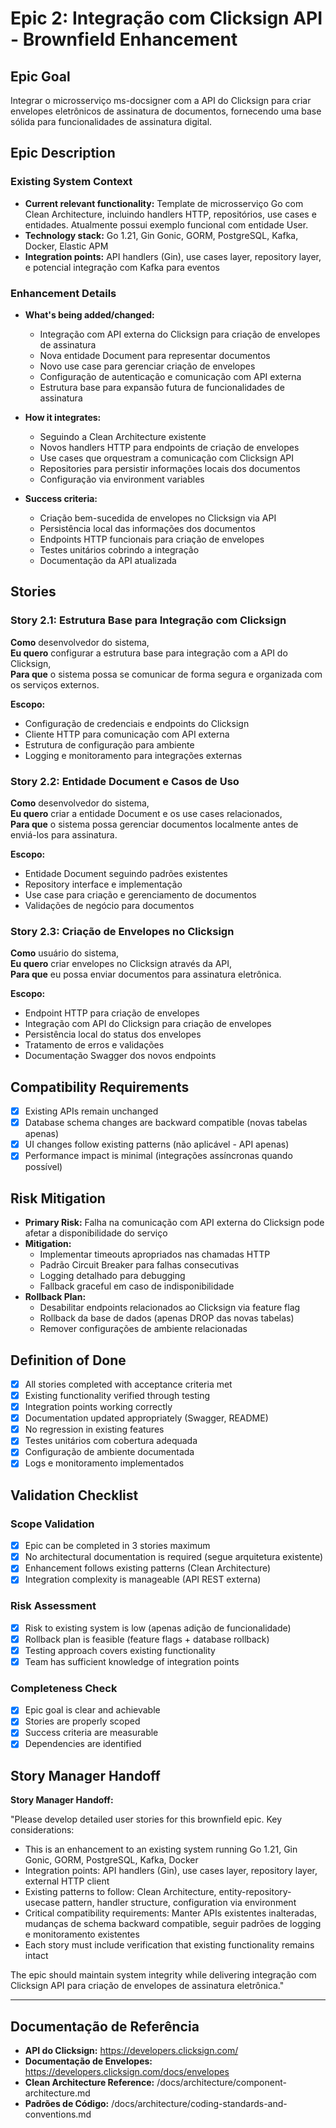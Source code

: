 # Epic 2: Integração com Clicksign API - Brownfield Enhancement

## Epic Goal

Integrar o microsserviço ms-docsigner com a API do Clicksign para criar envelopes eletrônicos de assinatura de documentos, fornecendo uma base sólida para funcionalidades de assinatura digital.

## Epic Description

### Existing System Context

- **Current relevant functionality:** Template de microsserviço Go com Clean Architecture, incluindo handlers HTTP, repositórios, use cases e entidades. Atualmente possui exemplo funcional com entidade User.
- **Technology stack:** Go 1.21, Gin Gonic, GORM, PostgreSQL, Kafka, Docker, Elastic APM
- **Integration points:** API handlers (Gin), use cases layer, repository layer, e potencial integração com Kafka para eventos

### Enhancement Details

- **What's being added/changed:** 
  - Integração com API externa do Clicksign para criação de envelopes de assinatura
  - Nova entidade Document para representar documentos
  - Novo use case para gerenciar criação de envelopes
  - Configuração de autenticação e comunicação com API externa
  - Estrutura base para expansão futura de funcionalidades de assinatura

- **How it integrates:** 
  - Seguindo a Clean Architecture existente
  - Novos handlers HTTP para endpoints de criação de envelopes
  - Use cases que orquestram a comunicação com Clicksign API
  - Repositories para persistir informações locais dos documentos
  - Configuração via environment variables

- **Success criteria:** 
  - Criação bem-sucedida de envelopes no Clicksign via API
  - Persistência local das informações dos documentos
  - Endpoints HTTP funcionais para criação de envelopes
  - Testes unitários cobrindo a integração
  - Documentação da API atualizada

## Stories

### Story 2.1: Estrutura Base para Integração com Clicksign

**Como** desenvolvedor do sistema,  
**Eu quero** configurar a estrutura base para integração com a API do Clicksign,  
**Para que** o sistema possa se comunicar de forma segura e organizada com os serviços externos.

**Escopo:**
- Configuração de credenciais e endpoints do Clicksign
- Cliente HTTP para comunicação com API externa
- Estrutura de configuração para ambiente
- Logging e monitoramento para integrações externas

### Story 2.2: Entidade Document e Casos de Uso

**Como** desenvolvedor do sistema,  
**Eu quero** criar a entidade Document e os use cases relacionados,  
**Para que** o sistema possa gerenciar documentos localmente antes de enviá-los para assinatura.

**Escopo:**
- Entidade Document seguindo padrões existentes
- Repository interface e implementação
- Use case para criação e gerenciamento de documentos
- Validações de negócio para documentos

### Story 2.3: Criação de Envelopes no Clicksign

**Como** usuário do sistema,  
**Eu quero** criar envelopes no Clicksign através da API,  
**Para que** eu possa enviar documentos para assinatura eletrônica.

**Escopo:**
- Endpoint HTTP para criação de envelopes
- Integração com API do Clicksign para criação de envelopes
- Persistência local do status dos envelopes
- Tratamento de erros e validações
- Documentação Swagger dos novos endpoints

## Compatibility Requirements

- [x] Existing APIs remain unchanged
- [x] Database schema changes are backward compatible (novas tabelas apenas)
- [x] UI changes follow existing patterns (não aplicável - API apenas)
- [x] Performance impact is minimal (integrações assíncronas quando possível)

## Risk Mitigation

- **Primary Risk:** Falha na comunicação com API externa do Clicksign pode afetar a disponibilidade do serviço
- **Mitigation:** 
  - Implementar timeouts apropriados nas chamadas HTTP
  - Padrão Circuit Breaker para falhas consecutivas
  - Logging detalhado para debugging
  - Fallback graceful em caso de indisponibilidade
- **Rollback Plan:** 
  - Desabilitar endpoints relacionados ao Clicksign via feature flag
  - Rollback da base de dados (apenas DROP das novas tabelas)
  - Remover configurações de ambiente relacionadas

## Definition of Done

- [x] All stories completed with acceptance criteria met
- [x] Existing functionality verified through testing
- [x] Integration points working correctly
- [x] Documentation updated appropriately (Swagger, README)
- [x] No regression in existing features
- [x] Testes unitários com cobertura adequada
- [x] Configuração de ambiente documentada
- [x] Logs e monitoramento implementados

## Validation Checklist

### Scope Validation
- [x] Epic can be completed in 3 stories maximum
- [x] No architectural documentation is required (segue arquitetura existente)
- [x] Enhancement follows existing patterns (Clean Architecture)
- [x] Integration complexity is manageable (API REST externa)

### Risk Assessment
- [x] Risk to existing system is low (apenas adição de funcionalidade)
- [x] Rollback plan is feasible (feature flags + database rollback)
- [x] Testing approach covers existing functionality
- [x] Team has sufficient knowledge of integration points

### Completeness Check
- [x] Epic goal is clear and achievable
- [x] Stories are properly scoped
- [x] Success criteria are measurable
- [x] Dependencies are identified

## Story Manager Handoff

**Story Manager Handoff:**

"Please develop detailed user stories for this brownfield epic. Key considerations:

- This is an enhancement to an existing system running Go 1.21, Gin Gonic, GORM, PostgreSQL, Kafka, Docker
- Integration points: API handlers (Gin), use cases layer, repository layer, external HTTP client
- Existing patterns to follow: Clean Architecture, entity-repository-usecase pattern, handler structure, configuration via environment
- Critical compatibility requirements: Manter APIs existentes inalteradas, mudanças de schema backward compatible, seguir padrões de logging e monitoramento existentes
- Each story must include verification that existing functionality remains intact

The epic should maintain system integrity while delivering integração com Clicksign API para criação de envelopes de assinatura eletrônica."

---

## Documentação de Referência

- **API do Clicksign:** https://developers.clicksign.com/
- **Documentação de Envelopes:** https://developers.clicksign.com/docs/envelopes
- **Clean Architecture Reference:** /docs/architecture/component-architecture.md
- **Padrões de Código:** /docs/architecture/coding-standards-and-conventions.md